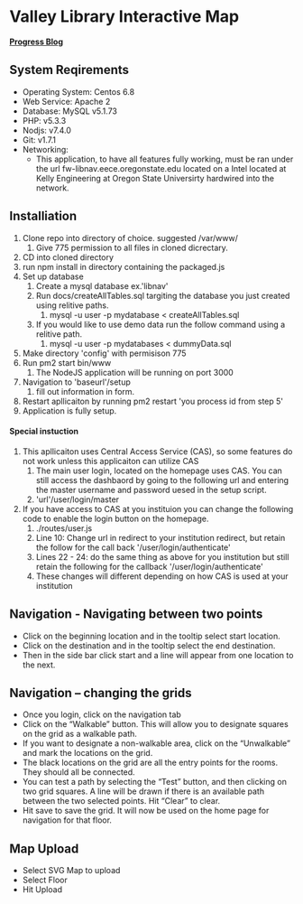 # Valley Library Interactive Map

**[Progress Blog](https://github.com/NathanHealea/ValleyLibraryInteractiveMap/wiki/)**

## System Reqirements
* Operating System: Centos 6.8
* Web Service: Apache 2
* Database: MySQL v5.1.73
* PHP: v5.3.3
* Nodjs: v7.4.0
* Git: v1.7.1
* Networking:
  * This application, to have all features fully working, must be ran under the url fw-libnav.eece.oregonstate.edu located on a Intel located at Kelly Engineering at Oregon State Universirty hardwired into the network.

## Installiation 
1. Clone repo into directory of choice. suggested /var/www/
	1. Give 775 permission to all files in cloned dicrectary.
2. CD into cloned directory
3. run npm install in directory containing the packaged.js
4. Set up database
	1. Create a mysql database ex.'libnav'
	2. Run docs/createAllTables.sql targiting the database you just created using relitive paths.
		1. mysql -u user -p mydatabase < createAllTables.sql
	3. If you would like to use demo data run the follow command using a relitive path.
		1. mysql -u user -p mydatabases < dummyData.sql
4. Make directory 'config' with permisison 775
5. Run pm2 start bin/www
	1. The NodeJS application will be running on port 3000
6. Navigation to 'baseurl'/setup
	1. fill out information in form.
7. Restart apllicaiton by running pm2 restart 'you process id from step 5'
8. Application is fully setup.

#### Special instuction 
1. This apllicaiton uses Central Access Service (CAS), so some features do not work unless this applicaiton can utilize CAS
	1. The main user login, located on the homepage uses CAS. You can still access the dashbaord by going to the following url and entering the master username and password uesed in the setup script.
	2. 'url'/user/login/master
2. If you have access to CAS at you instituion you can change the following code to enable the login button on the homepage.
	1. ./routes/user.js
	2. Line 10: Change url in redirect to your institution redirect, but retain the follow for the call back '/user/login/authenticate'
	3. Lines 22 - 24: do the same thing as above for you institution but still retain the following for the callback '/user/login/authenticate' 
	4. These changes will different depending on how CAS is used at your institution

## Navigation -  Navigating between two points 

* Click on the beginning location and in the tooltip select start location.
* Click on the destination and in the tooltip select the end destination.
* Then in the side bar click start and a line will appear from one location to the next.

## Navigation – changing the grids

* Once you login, click on the navigation tab
* Click on the “Walkable” button. This will allow you to designate squares on the grid as a walkable path. 
* If you want to designate a non-walkable area, click on the “Unwalkable” and mark the locations on the grid. 
* The black locations on the grid are all the entry points for the rooms. They should all be connected. 
* You can test a path by selecting the “Test” button, and then clicking on two grid squares. A line will be drawn if there is an available path between the two selected points. Hit “Clear” to clear. 
* Hit save to save the grid. It will now be used on the home page for navigation for that floor. 

## Map Upload

* Select SVG Map to upload
* Select Floor
* Hit Upload

